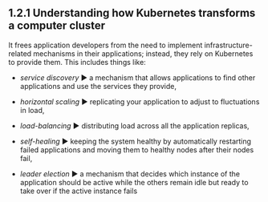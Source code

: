 ## 1.2.1 Understanding how Kubernetes transforms a computer cluster

It frees application developers from the need to implement infrastructure-related mechanisms in their applications; instead, they rely on Kubernetes to provide them. This includes things like:

* _service discovery_ ▶︎ a mechanism that allows applications to find other applications and use the services they provide,

* _horizontal scaling_ ▶︎ replicating your application to adjust to fluctuations in load,

* _load-balancing_ ▶︎ distributing load across all the application replicas,

* _self-healing_ ▶︎ keeping the system healthy by automatically restarting failed applications and moving them to healthy nodes after their nodes fail,

* _leader election_ ▶︎ a mechanism that decides which instance of the application should be active while the others remain idle but ready to take over if the active instance fails
